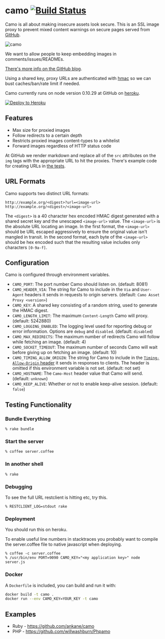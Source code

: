 # camo [![Build Status](https://travis-ci.org/atmos/camo.svg?branch=master)](https://travis-ci.org/atmos/camo)

Camo is all about making insecure assets look secure.  This is an SSL image proxy to prevent mixed content warnings on secure pages served from [GitHub](https://github.com).

![camo](https://cloud.githubusercontent.com/assets/38/24514552/88f29edc-1529-11e7-832f-6d2942144c87.gif)

We want to allow people to keep embedding images in comments/issues/READMEs.

[There's more info on the GitHub blog](https://github.com/blog/743-sidejack-prevention-phase-3-ssl-proxied-assets).

Using a shared key, proxy URLs are authenticated with [hmac](http://en.wikipedia.org/wiki/HMAC) so we can bust caches/ban/rate limit if needed.

Camo currently runs on node version 0.10.29 at GitHub on [heroku](http://heroku.com).

[![Deploy to Heroku](https://www.herokucdn.com/deploy/button.svg)](https://heroku.com/deploy?template=https://github.com/atmos/camo)

Features
--------

* Max size for proxied images
* Follow redirects to a certain depth
* Restricts proxied images content-types to a whitelist
* Forward images regardless of HTTP status code

At GitHub we render markdown and replace all of the `src` attributes on the `img` tags with the appropriate URL to hit the proxies.  There's example code for creating URLs in [the tests](https://github.com/atmos/camo/blob/master/test/proxy_test.rb).

## URL Formats

Camo supports two distinct URL formats:

    http://example.org/<digest>?url=<image-url>
    http://example.org/<digest>/<image-url>

The `<digest>` is a 40 character hex encoded HMAC digest generated with a shared
secret key and the unescaped `<image-url>` value. The `<image-url>` is the
absolute URL locating an image. In the first format, the `<image-url>` should be
URL escaped aggressively to ensure the original value isn't mangled in transit.
In the second format, each byte of the `<image-url>` should be hex encoded such
that the resulting value includes only characters `[0-9a-f]`.

## Configuration

Camo is configured through environment variables.

* `CAMO_PORT`: The port number Camo should listen on. (default: 8081)
* `CAMO_HEADER_VIA`: The string for Camo to include in the `Via` and `User-Agent` headers it sends in requests to origin servers. (default: `Camo Asset Proxy <version>`)
* `CAMO_KEY`: A shared key consisting of a random string, used to generate the HMAC digest.
* `CAMO_LENGTH_LIMIT`: The maximum `Content-Length` Camo will proxy. (default: 5242880)
* `CAMO_LOGGING_ENABLED`: The logging level used for reporting debug or error information. Options are `debug` and `disabled`. (default: `disabled`)
* `CAMO_MAX_REDIRECTS`: The maximum number of redirects Camo will follow while fetching an image. (default: 4)
* `CAMO_SOCKET_TIMEOUT`: The maximum number of seconds Camo will wait before giving up on fetching an image. (default: 10)
* `CAMO_TIMING_ALLOW_ORIGIN`: The string for Camo to include in the [`Timing-Allow-Origin` header](http://www.w3.org/TR/resource-timing/#cross-origin-resources) it sends in responses to clients. The header is omitted if this environment variable is not set. (default: not set)
* `CAMO_HOSTNAME`: The `Camo-Host` header value that Camo will send. (default: `unknown`)
* `CAMO_KEEP_ALIVE`: Whether or not to enable keep-alive session. (default: `false`)

## Testing Functionality

### Bundle Everything

    % rake bundle

### Start the server

    % coffee server.coffee

### In another shell

    % rake

### Debugging

To see the full URL restclient is hitting etc, try this.

    % RESTCLIENT_LOG=stdout rake

### Deployment

You should run this on heroku.

To enable useful line numbers in stacktraces you probably want to compile the server.coffee file to native javascript when deploying.

    % coffee -c server.coffee
    % /usr/bin/env PORT=9090 CAMO_KEY="<my application key>" node server.js

### Docker

A `Dockerfile` is included, you can build and run it with:

```bash
docker build -t camo .
docker run --env CAMO_KEY=YOUR_KEY -t camo
```

## Examples
* Ruby - https://github.com/ankane/camo
* PHP - https://github.com/willwashburn/Phpamo
